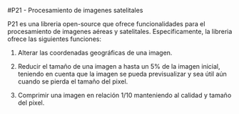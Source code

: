 #P21 -  Procesamiento de imagenes satelitales

P21 es una libreria open-source que ofrece funcionalidades para el procesamiento de imagenes aéreas y satelitales. Especificamente, la libreria ofrece las siguientes funciones: 

1. Alterar las coordenadas geográficas de una imagen. 

2. Reducir el tamaño de una imagen a hasta un 5% de la imagen inicial, teniendo en cuenta que la imagen se pueda previsualizar y sea útil aún cuando se pierda el tamaño del pixel.

3. Comprimir una imagen en relación 1/10 manteniendo al calidad y tamaño del pixel. 

